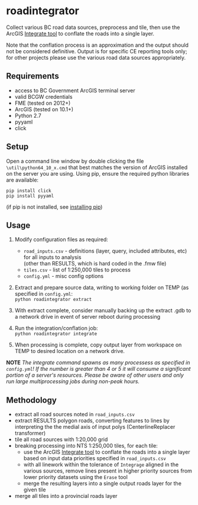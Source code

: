 # roadintegrator

Collect various BC road data sources, preprocess and tile, then use the ArcGIS [Integrate tool](http://resources.arcgis.com/en/help/main/10.2/index.html#//00170000002s000000) to conflate the roads into a single layer. 

Note that the conflation process is an approximation and the output should not be considered definitive. Output is for specific CE reporting tools only; for other projects please use the various road data sources appropriately.

## Requirements

- access to BC Government ArcGIS terminal server
- valid BCGW credentials
- FME (tested on 2012+)
- ArcGIS (tested on 10.1+)
- Python 2.7 
- pyyaml
- click

## Setup

Open a command line window by double clicking the file `\util\python64_10_x.cmd` that best matches the version of ArcGIS installed on the server you are using. Using pip, ensure the required python libraries are available:
```
pip install click
pip install pyyaml
```
(if pip is not installed, see [installing pip](https://pip.pypa.io/en/stable/installing/))

## Usage

1. Modify configuration files as required:  
    - `road_inputs.csv` - definitions (layer, query, included attributes, etc) for all inputs to analysis  
    (other than RESULTS, which is hard coded in the .fmw file)
    - `tiles.csv` - list of 1:250,000 tiles to process
    - `config.yml` - misc config options
  
2. Extract and prepare source data, writing to working folder on TEMP (as specified in `config.yml`:  
`python roadintegrator extract`  

3. With extract complete, consider manually backing up the extract .gdb to a network drive in event of server reboot during processing  

4. Run the integration/conflation job:  
`python roadintegrator integrate`  

6. When processing is complete, copy output layer from workspace on TEMP to desired location on a network drive.

**NOTE** *The integrate command spawns as many processess as specified in `config.yml`! If the number is greater than 4 or 5 it will consume a significant portion of a server's resources. Please be aware of other users and only run large multiprocessing jobs during non-peak hours.*  

## Methodology

- extract all road sources noted in `road_inputs.csv`
- extract RESULTS polygon roads, converting features to lines by interpreting the the medial axis of input polys (CenterlineReplacer transformer)
- tile all road sources with 1:20,000 grid
- breaking processing into NTS 1:250,000 tiles, for each tile:
    + use the ArcGIS [Integrate tool](http://resources.arcgis.com/en/help/main/10.2/index.html#//00170000002s000000) to conflate the roads into a single layer based on input data priorities specified in `road_inputs.csv`
    + with all linework within the tolerance of `Integrage` aligned in the various sources, remove lines present in higher priority sources from lower priority datasets using the `Erase` tool
    + merge the resulting layers into a single output roads layer for the given tile
- merge all tiles into a provincial roads layer


